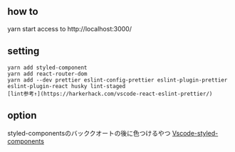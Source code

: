 
## how to

yarn start
access to http://localhost:3000/
## setting

```
yarn add styled-component
yarn add react-router-dom
yarn add --dev prettier eslint-config-prettier eslint-plugin-prettier eslint-plugin-react husky lint-staged
[lint参考↑](https://harkerhack.com/vscode-react-eslint-prettier/)
```

## option

styled-componentsのバッククオートの後に色つけるやつ
[Vscode-styled-components](https://marketplace.visualstudio.com/items?itemName=jpoissonnier.vscode-styled-components)

